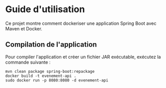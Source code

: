 

# Guide d'utilisation

Ce projet montre comment dockeriser une application Spring Boot avec Maven et Docker.

## Compilation de l'application

Pour compiler l'application et créer un fichier JAR exécutable, exécutez la commande suivante :

```shell
mvn clean package spring-boot:repackage
docker build -t evenement-api .
sudo docker run -p 8080:8080 -d evenement-api 
```

